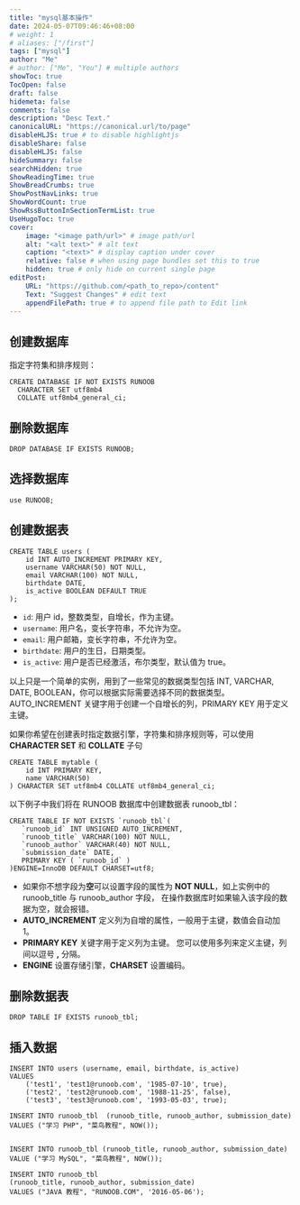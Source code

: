 ```yaml
---
title: "mysql基本操作"
date: 2024-05-07T09:46:46+08:00
# weight: 1
# aliases: ["/first"]
tags: ["mysql"]
author: "Me"
# author: ["Me", "You"] # multiple authors
showToc: true
TocOpen: false
draft: false
hidemeta: false
comments: false
description: "Desc Text."
canonicalURL: "https://canonical.url/to/page"
disableHLJS: true # to disable highlightjs
disableShare: false
disableHLJS: false
hideSummary: false
searchHidden: true
ShowReadingTime: true
ShowBreadCrumbs: true
ShowPostNavLinks: true
ShowWordCount: true
ShowRssButtonInSectionTermList: true
UseHugoToc: true
cover:
    image: "<image path/url>" # image path/url
    alt: "<alt text>" # alt text
    caption: "<text>" # display caption under cover
    relative: false # when using page bundles set this to true
    hidden: true # only hide on current single page
editPost:
    URL: "https://github.com/<path_to_repo>/content"
    Text: "Suggest Changes" # edit text
    appendFilePath: true # to append file path to Edit link
---
```


## 创建数据库

指定字符集和排序规则：

```mysql
CREATE DATABASE IF NOT EXISTS RUNOOB
  CHARACTER SET utf8mb4
  COLLATE utf8mb4_general_ci;
```



## 删除数据库

```mysql
DROP DATABASE IF EXISTS RUNOOB;
```

## 选择数据库

```mysql
use RUNOOB;
```



## 创建数据表

```mysql
CREATE TABLE users (
    id INT AUTO_INCREMENT PRIMARY KEY,
    username VARCHAR(50) NOT NULL,
    email VARCHAR(100) NOT NULL,
    birthdate DATE,
    is_active BOOLEAN DEFAULT TRUE
);
```

- `id`: 用户 id，整数类型，自增长，作为主键。
- `username`: 用户名，变长字符串，不允许为空。
- `email`: 用户邮箱，变长字符串，不允许为空。
- `birthdate`: 用户的生日，日期类型。
- `is_active`: 用户是否已经激活，布尔类型，默认值为 true。

以上只是一个简单的实例，用到了一些常见的数据类型包括 INT, VARCHAR, DATE, BOOLEAN，你可以根据实际需要选择不同的数据类型。AUTO_INCREMENT 关键字用于创建一个自增长的列，PRIMARY KEY 用于定义主键。

如果你希望在创建表时指定数据引擎，字符集和排序规则等，可以使用 **CHARACTER SET** 和 **COLLATE** 子句

```mysql
CREATE TABLE mytable (
    id INT PRIMARY KEY,
    name VARCHAR(50)
) CHARACTER SET utf8mb4 COLLATE utf8mb4_general_ci;
```

以下例子中我们将在 RUNOOB 数据库中创建数据表 runoob_tbl：

```mysql
CREATE TABLE IF NOT EXISTS `runoob_tbl`(
   `runoob_id` INT UNSIGNED AUTO_INCREMENT,
   `runoob_title` VARCHAR(100) NOT NULL,
   `runoob_author` VARCHAR(40) NOT NULL,
   `submission_date` DATE,
   PRIMARY KEY ( `runoob_id` )
)ENGINE=InnoDB DEFAULT CHARSET=utf8;
```

- 如果你不想字段为**空**可以设置字段的属性为 **NOT NULL**，如上实例中的 runoob_title 与 runoob_author 字段， 在操作数据库时如果输入该字段的数据为空，就会报错。
- **AUTO_INCREMENT** 定义列为自增的属性，一般用于主键，数值会自动加 1。
- **PRIMARY KEY** 关键字用于定义列为主键。 您可以使用多列来定义主键，列间以逗号 **,** 分隔。
- **ENGINE** 设置存储引擎，**CHARSET** 设置编码。

## 删除数据表

```mysql
DROP TABLE IF EXISTS runoob_tbl;
```

## 插入数据

```mysql
INSERT INTO users (username, email, birthdate, is_active)
VALUES
    ('test1', 'test1@runoob.com', '1985-07-10', true),
    ('test2', 'test2@runoob.com', '1988-11-25', false),
    ('test3', 'test3@runoob.com', '1993-05-03', true);
```

```mysql
INSERT INTO runoob_tbl  (runoob_title, runoob_author, submission_date)
VALUES ("学习 PHP", "菜鸟教程", NOW());


INSERT INTO runoob_tbl (runoob_title, runoob_author, submission_date) VALUE ("学习 MySQL", "菜鸟教程", NOW());

INSERT INTO runoob_tbl
(runoob_title, runoob_author, submission_date)
VALUES ("JAVA 教程", "RUNOOB.COM", '2016-05-06');

```

